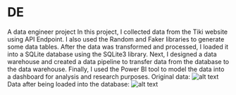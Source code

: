 # DE
A data engineer project
In this project, I collected data from the Tiki website using API Endpoint. I also used the Random and Faker libraries to generate some data tables. After the data was transformed and processed, I loaded it into a SQLite database using the SQLite3 library. Next, I designed a data warehouse and created a data pipeline to transfer data from the database to the data warehouse. Finally, I used the Power BI tool to model the data into a dashboard for analysis and research purposes.
Original data:
![alt text]([s1](https://github.com/hungdung0403/DE/blob/main/Extracting%20and%20transforming/s1.png)https://github.com/hungdung0403/DE/blob/main/Extracting%20and%20transforming/s1.png)
Data after being loaded into the database:
![alt text]([s2](https://github.com/hungdung0403/DE/blob/main/Extracting%20and%20transforming/s1.png)https://github.com/hungdung0403/DE/blob/main/Extracting%20and%20transforming/s2.png)

